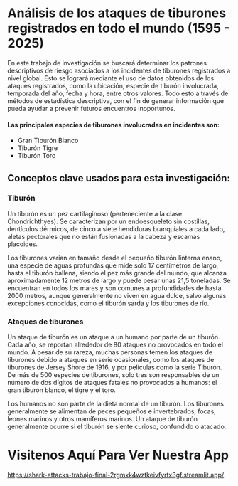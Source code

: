 # Análisis de los ataques de tiburones registrados en todo el mundo (1595 - 2025)

En este trabajo de investigación se buscará determinar los patrones descriptivos de riesgo asociados a los incidentes de tiburones registrados a nivel global. Esto se logrará mediante el uso de datos obtenidos de los ataques registrados, como la ubicación, especie de tiburón involucrada, temporada del año, fecha y hora, entre otros valores. Todo esto a través de métodos de estadística descriptiva, con el fin de generar información que pueda ayudar a prevenir futuros encuentros inoportunos.

#### Las principales especies de tiburones involucradas en incidentes son:
- Gran Tiburón Blanco
- Tiburón Tigre
- Tiburón Toro


## Conceptos clave usados para esta investigación:

### Tiburón
Un tiburón es un pez cartilaginoso (perteneciente a la clase Chondrichthyes). Se caracterizan por un endoesqueleto sin costillas, dentículos dérmicos, de cinco a siete hendiduras branquiales a cada lado, aletas pectorales que no están fusionadas a la cabeza y escamas placoides.

Los tiburones varían en tamaño desde el pequeño tiburón linterna enano, una especie de aguas profundas que mide solo 17 centímetros de largo, hasta el tiburón ballena, siendo el pez más grande del mundo, que alcanza aproximadamente 12 metros de largo y puede pesar unas 21,5 toneladas.​ Se encuentran en todos los mares y son comunes a profundidades de hasta 2000 metros, aunque generalmente no viven en agua dulce, salvo algunas excepciones conocidas, como el tiburón sarda y los tiburones de río.

### Ataques de tiburones
Un ataque de tiburón es un ataque a un humano por parte de un tiburón. Cada año, se reportan alrededor de 80 ataques no provocados en todo el mundo. A pesar de su rareza, muchas personas temen los ataques de tiburones debido a ataques en serie ocasionales, como los ataques de tiburones de Jersey Shore de 1916, y por películas como la serie Tiburón. De más de 500 especies de tiburones, solo tres son responsables de un número de dos dígitos de ataques fatales no provocados a humanos: el gran tiburón blanco, el tigre y el toro. 

Los humanos no son parte de la dieta normal de un tiburón. Los tiburones generalmente se alimentan de peces pequeños e invertebrados, focas, leones marinos y otros mamíferos marinos. Un ataque de tiburón generalmente ocurre si el tiburón se siente curioso, confundido o atacado.

# Visitenos Aquí Para Ver Nuestra App

https://shark-attacks-trabajo-final-2rgmxk4wztkeivfyrtx3gf.streamlit.app/

